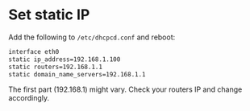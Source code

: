 # Set static IP

Add the following to `/etc/dhcpcd.conf` and reboot:

```bash
interface eth0
static ip_address=192.168.1.100
static routers=192.168.1.1
static domain_name_servers=192.168.1.1
```

The first part (192.168.1) might vary. Check your routers IP and change accordingly.